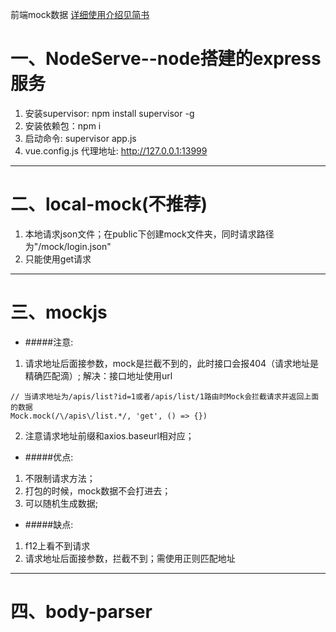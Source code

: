 前端mock数据
[详细使用介绍见简书](https://www.jianshu.com/writer#/notebooks/49873774/notes/87623874)

# 一、NodeServe--node搭建的express服务
1. 安装supervisor: npm install supervisor -g
2. 安装依赖包：npm i
3. 启动命令: supervisor app.js
4. vue.config.js 代理地址: http://127.0.0.1:13999

***
# 二、local-mock(不推荐)
1. 本地请求json文件；在public下创建mock文件夹，同时请求路径为"/mock/login.json"
2. 只能使用get请求

***
# 三、mockjs
- #####注意:
1. 请求地址后面接参数，mock是拦截不到的，此时接口会报404（请求地址是精确匹配滴）;
解决：接口地址使用url
```
// 当请求地址为/apis/list?id=1或者/apis/list/1路由时Mock会拦截请求并返回上面的数据
Mock.mock(/\/apis\/list.*/, 'get', () => {})
```
2. 注意请求地址前缀和axios.baseurl相对应；
- #####优点:
1. 不限制请求方法；
2. 打包的时候，mock数据不会打进去；
3. 可以随机生成数据;
- #####缺点:
1. f12上看不到请求
2. 请求地址后面接参数，拦截不到；需使用正则匹配地址

***
# 四、body-parser
